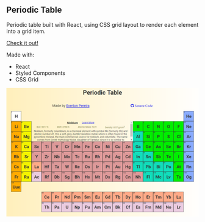 ## Periodic Table 

Periodic table built with React, using CSS grid layout to render each element into a grid item. 

[Check it out!](https://emwp-periodic-table.netlify.com "Periodic Table")


Made with:
- React
- Styled Components
- CSS Grid

![Periodic Table](/src/imgs/screenshot.png)

